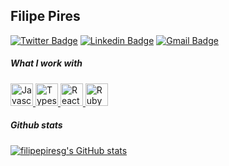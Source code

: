 ## Filipe Pires


[![Twitter Badge](https://img.shields.io/badge/-@filipepiresg-000000?style=flat-square&labelColor=000000&logo=twitter&logoColor=white&link=https://twitter.com/filipepiresg)](https://twitter.com/filipepiresg) 
[![Linkedin Badge](https://img.shields.io/badge/-Filipe%20Pires-000000?style=flat-square&logo=Linkedin&logoColor=white&link=https://www.linkedin.com/in/filipe-pires-guimaraes-3943a0a7/)](https://www.linkedin.com/in/filipe-pires-guimaraes-3943a0a7/) 
[![Gmail Badge](https://img.shields.io/badge/-filipepiresg@gmail.com-000000?style=flat-square&logo=Gmail&logoColor=white&link=mailto:filipepiresg@gmail.com)](mailto:filipepiresg@gmail.com)

##### What I work with

<a href='https://developer.mozilla.org/docs/Web/JavaScript' target="_blank">
    <img height="36" width="36" src="https://upload.wikimedia.org/wikipedia/commons/thumb/9/99/Unofficial_JavaScript_logo_2.svg/520px-Unofficial_JavaScript_logo_2.svg.png" alt="Javascript"/>
</a>

<a href='https://www.typescriptlang.org' target="_blank">
    <img height="36" width="36" src="https://www.typescriptlang.org/icons/icon-144x144.png?v=8944a05a8b601855de116c8a56d3b3ae" alt="Typescript"/>
</a>

<a href='https://reactjs.org' target="_blank">
    <img height="36" width="36" src="https://upload.wikimedia.org/wikipedia/commons/thumb/a/a7/React-icon.svg/400px-React-icon.svg.png" alt="ReactJS"/>
</a>

<a href='https://rubyonrails.org' target="_blank">
    <img height="36" width="36" src="https://media.giphy.com/media/ies0Iqu9Yc5UqpOk6A/giphy.gif" alt="Ruby on Rails"/>
</a>

##### Github stats

[![filipepiresg's GitHub stats](https://github-readme-stats.vercel.app/api?username=filipepiresg)](https://github.com/filipepiresg)
